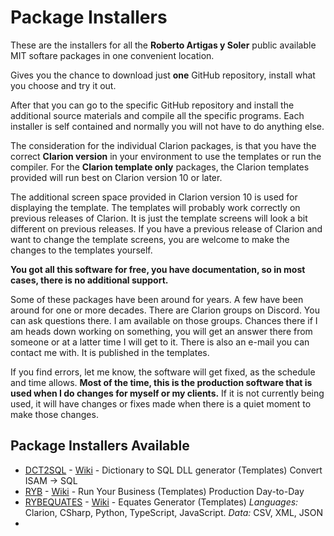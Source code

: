 # Package Installers

These are the installers for all the **Roberto Artigas y Soler** public available MIT softare packages in one convenient location.

Gives you the chance to download just **one** GitHub repository, install what you choose and try it out.

After that you can go to the specific GitHub repository and install the additional source materials and compile all the specific programs.
Each installer is self contained and normally you will not have to do anything else.

The consideration for the individual Clarion packages, is that you have the correct **Clarion version** in your environment to use the templates or run the compiler.
For the **Clarion template only** packages, the Clarion templates provided will run best on Clarion version 10 or later. 

The additional screen space provided in Clarion version 10 is used for displaying the template.
The templates will probably work correctly on previous releases of Clarion. It is just the template screens will look a bit different on previous releases. 
If you have a previous release of Clarion and want to change the template screens, you are welcome to make the changes to the templates yourself.

**You got all this software for free, you have documentation, so in most cases, there is no additional support.**

Some of these packages have been around for years. A few have been around for one or more decades. There are Clarion groups on Discord. You can ask questions there.
I am available on those groups. Chances there if I am heads down working on something, you will get an answer there from someone or at a latter time I will get to it.
There is also an e-mail you can contact me with. It is published in the templates.

If you find errors, let me know, the software will get fixed, as the schedule and time allows.
**Most of the time, this is the production software that is used when I do changes for myself or my clients.**
If it is not currently being used, it will have changes or fixes made when there is a quiet moment to make those changes.

## Package Installers Available

* [DCT2SQL](https://github.com/RobertArtigas/DCT2SQL) - [Wiki](https://github.com/RobertArtigas/DCT2SQL/wiki) - Dictionary to SQL DLL generator (Templates) Convert ISAM -> SQL
* [RYB](https://github.com/RobertArtigas/RYB) - [Wiki](https://github.com/RobertArtigas/RYB/wiki) - Run Your Business (Templates) Production Day-to-Day
* [RYBEQUATES](https://github.com/RobertArtigas/RYBEQUATES) - [Wiki](https://github.com/RobertArtigas/RYBEQUATES/wiki) - Equates Generator (Templates) _Languages:_ Clarion, CSharp, Python, TypeScript, JavaScript. _Data:_ CSV, XML, JSON
* 
